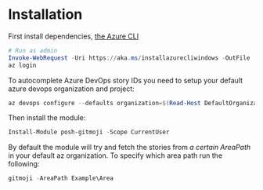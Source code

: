 # Installation

First install dependencies, [the Azure CLI](https://docs.microsoft.com/en-us/cli/azure/install-azure-cli?view=azure-cli-latest)

```powershell
# Run as admin
Invoke-WebRequest -Uri https://aka.ms/installazurecliwindows -OutFile .\AzureCLI.msi; Start-Process msiexec.exe -Wait -ArgumentList '/I AzureCLI.msi /quiet'
az login
```

To autocomplete Azure DevOps story IDs you need to setup your default azure devops organization and project:

```powershell
az devops configure --defaults organization=$(Read-Host DefaultOrganizationURL) project=$(Read-Host DefaultProjectName)
```

Then install the module:

```powershell
Install-Module posh-gitmoji -Scope CurrentUser
```

By default the module will try and fetch the stories from _a certain AreaPath_ in your default az organization.
To specify which area path run the following:

```powershell
gitmoji -AreaPath Example\Area
```

